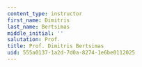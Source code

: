 ```yaml
---
content_type: instructor
first_name: Dimitris
last_name: Bertsimas
middle_initial: ''
salutation: Prof.
title: Prof. Dimitris Bertsimas
uid: 555a0137-1a2d-7d0a-8274-1e6be0112025
---
```

